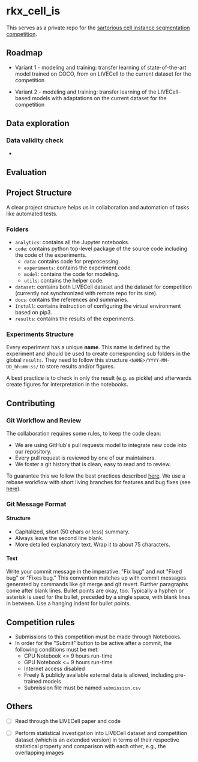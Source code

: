 rkx_cell_is
===========

This serves as a private repo for the [sartorious cell instance segmentation competition](https://www.kaggle.com/c/sartorius-cell-instance-segmentation/overview/description).

## Roadmap
- Variant 1 - modeling and training: transfer learning of state-of-the-art model trained on COCO, from on LIVECell to the 
  current dataset for the competition
  
- Variant 2 - modeling and training: transfer learning of the LIVECell-based models with adaptations on the current dataset 
  for the competition 

## Data exploration
### Data validity check
- 

## Evaluation

## Project Structure

A clear project structure helps us in collaboration and automation of tasks like automated tests.

### Folders

* `analytics`: contains all the Jupyter notebooks.
* `code`: contains python top-level package of the source code including the code of the experiments.
  * `data`: contains code for preprocessing.
  * `experiments`: contains the experiment code.
  * `model`: contains the code for modeling.
  * `utils`: contains the helper code.
* `dataset`: contains both LIVECell dataset and the dataset for competition (currently not synchronized with remote repo 
  for its size).
* `docs`: contains the references and summaries.
* `Install`: contains instruction of configuring the virtual environment based on pip3.
* `results`: contains the results of the experiments.


### Experiments Structure

Every experiment has a unique **name**.
This name is defined by the experiment and should be used to create corresponding sub folders in the global `results`.
They need to follow this structure `<NAME>/YYYY-MM-DD_hh:mm:ss/` to store results and/or figures.

A best practice is to check in only the result (e.g. as pickle) and afterwards create figures for interpretation in the notebooks.

## Contributing

### Git Workflow and Review

The collaboration requires some rules, to keep the code clean:
* We are using GitHub's pull requests model to integrate new code into our repository.
* Every pull request is reviewed by one of our maintainers.
* We foster a git history that is clean, easy to read and to review.

To guarantee this we follow the best practices described [here](https://www.git-tower.com/learn/git/ebook/en/command-line/appendix/best-practices#start).
We use a rebase workflow with short living branches for features and bug fixes (see [here](https://www.git-tower.com/learn/git/ebook/en/command-line/advanced-topics/rebase#start)).

### Git Message Format

#### Structure

* Capitalized, short (50 chars or less) summary.
* Always leave the second line blank.
* More detailed explanatory text. Wrap it to about 75 characters.

#### Text

Write your commit message in the imperative: "Fix bug" and not "Fixed bug" or "Fixes bug."
This convention matches up with commit messages generated by commands like git merge and git revert.
Further paragraphs come after blank lines.
Bullet points are okay, too.
Typically a hyphen or asterisk is used for the bullet, preceded by a single space, with blank lines in between.
Use a hanging indent for bullet points.



## Competition rules

- Submissions to this competition must be made through Notebooks.
- In order for the "Submit" button to be active after a commit, the following conditions must be met:
  - CPU Notebook <= 9 hours run-time
  - GPU Notebook <= 9 hours run-time
  - Internet access disabled
  - Freely & publicly available external data is allowed, including pre-trained models
  - Submission file must be named `submission.csv`
    
  
## Others
- [ ] Read through the LIVECell paper and code
- [ ] Perform statistical investigation into LIVECell dataset and competition dataset (which is an extended version) in 
  terms of their respective statistical property and comparison with each other, e.g., the overlapping images
  
  